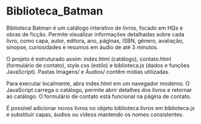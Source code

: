 # Biblioteca_Batman

Biblioteca Batman é um catálogo interativo de livros, focado em HQs e obras de ficção. Permite visualizar informações detalhadas sobre cada livro, como capa, autor, editora, ano, páginas, ISBN, gênero, avaliação, sinopse, curiosidades e resumos em áudio de até 3 minutos.

O projeto é estruturado assim: index.html (catálogo), contato.html (formulário de contato), style.css (estilo) e biblioteca.js (dados e funções JavaScript). Pastas Imagens/ e Áudios/ contêm mídias utilizadas.

Para executar localmente, abra index.html em um navegador moderno. O JavaScript carrega o catálogo, permite abrir detalhes dos livros e retornar ao catálogo. O formulário de contato está funcional na página de contato.

É possível adicionar novos livros no objeto biblioteca.livros em biblioteca.js e substituir capas, áudios ou vídeos mantendo os nomes consistentes.
